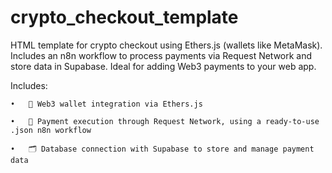 # crypto_checkout_template
HTML template for crypto checkout using Ethers.js (wallets like MetaMask). Includes an n8n workflow to process payments via Request Network and store data in Supabase. Ideal for adding Web3 payments to your web app.

Includes:

	•	🔗 Web3 wallet integration via Ethers.js
 
	•	💸 Payment execution through Request Network, using a ready-to-use .json n8n workflow
 
	•	🗂️ Database connection with Supabase to store and manage payment data

